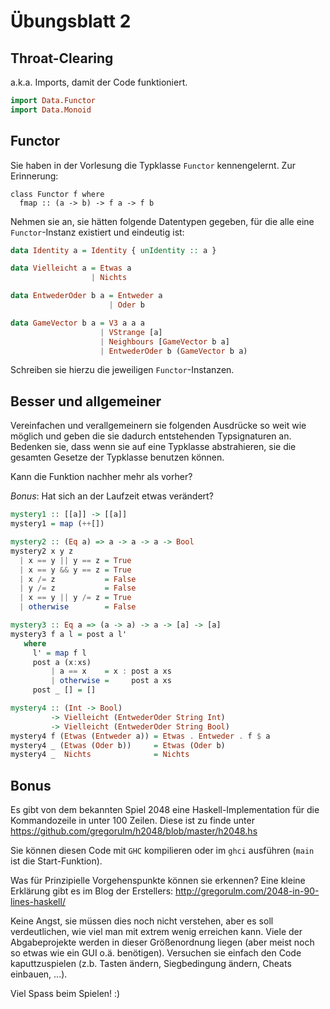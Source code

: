 # Übungsblatt 2

## Throat-Clearing

a.k.a. Imports, damit der Code funktioniert.

```haskell
import Data.Functor
import Data.Monoid
```

## Functor

Sie haben in der Vorlesung die Typklasse `Functor` kennengelernt. Zur Erinnerung:

    class Functor f where
      fmap :: (a -> b) -> f a -> f b

Nehmen sie an, sie hätten folgende Datentypen gegeben, für die alle eine `Functor`-Instanz existiert und eindeutig ist:

```haskell
data Identity a = Identity { unIdentity :: a }

data Vielleicht a = Etwas a
                  | Nichts

data EntwederOder b a = Entweder a
                      | Oder b

data GameVector b a = V3 a a a
                    | VStrange [a]
                    | Neighbours [GameVector b a]
                    | EntwederOder b (GameVector b a)
```

Schreiben sie hierzu die jeweiligen `Functor`-Instanzen.

## Besser und allgemeiner

Vereinfachen und verallgemeinern sie folgenden Ausdrücke so weit wie möglich und geben die sie dadurch entstehenden Typsignaturen an.
Bedenken sie, dass wenn sie auf eine Typklasse abstrahieren, sie die gesamten Gesetze der Typklasse benutzen können.

Kann die Funktion nachher mehr als vorher?

*Bonus*: Hat sich an der Laufzeit etwas verändert?

```haskell
mystery1 :: [[a]] -> [[a]]
mystery1 = map (++[])

mystery2 :: (Eq a) => a -> a -> a -> Bool
mystery2 x y z
  | x == y || y == z = True
  | x == y && y == z = True
  | x /= z           = False
  | y /= z           = False
  | x == y || y /= z = True
  | otherwise        = False

mystery3 :: Eq a => (a -> a) -> a -> [a] -> [a]
mystery3 f a l = post a l'
   where
     l' = map f l
     post a (x:xs)
         | a == x    = x : post a xs
         | otherwise =     post a xs
     post _ [] = []

mystery4 :: (Int -> Bool)
         -> Vielleicht (EntwederOder String Int)
         -> Vielleicht (EntwederOder String Bool)
mystery4 f (Etwas (Entweder a)) = Etwas . Entweder . f $ a
mystery4 _ (Etwas (Oder b))     = Etwas (Oder b)
mystery4 _  Nichts              = Nichts
```


## Bonus

Es gibt von dem bekannten Spiel 2048 eine Haskell-Implementation für die Kommandozeile in unter 100 Zeilen. Diese ist zu finde unter
https://github.com/gregorulm/h2048/blob/master/h2048.hs

Sie können diesen Code mit `GHC` kompilieren oder im `ghci` ausführen (`main` ist die Start-Funktion).

Was für Prinzipielle Vorgehenspunkte können sie erkennen?
Eine kleine Erklärung gibt es im Blog der Erstellers: http://gregorulm.com/2048-in-90-lines-haskell/

Keine Angst, sie müssen dies noch nicht verstehen, aber es soll verdeutlichen, wie viel man mit extrem wenig erreichen kann. Viele der Abgabeprojekte werden in dieser Größenordnung liegen (aber meist noch so etwas wie ein GUI o.ä. benötigen). Versuchen sie einfach den Code kaputtzuspielen (z.b. Tasten ändern, Siegbedingung ändern, Cheats einbauen, ...).

Viel Spass beim Spielen! :)
